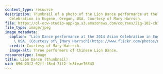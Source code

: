 ```yaml
---
content_type: resource
description: Thumbnail of a photo of the Lion Dance performance at the 2014 Asian
  Celebration in Eugene, Oregon, USA. Courtesy of Mary Harrsch.
file: https://ol-ocw-studio-app-qa.s3.amazonaws.com/courses/21g-102-chinese-ii-regular-spring-2015/696a23f202fff8ed7ff2fe8feae76843_21g-102s15-th.jpg
file_type: image/jpeg
image_metadata:
  caption: "Lion Dance performance at the 2014 Asian Celebration in Eugene, Oregon,\
    \ USA. (Courtesy of\_[Mary Harrsch](https://www.flickr.com/photos/mharrsch/15603592924/).)"
  credit: Courtesy of Mary Harrsch.
  image-alt: Three performers of Chinese Lion Dance.
resourcetype: Image
title: Lion Dance (thumbnail)
uid: 696a23f2-02ff-f8ed-7ff2-fe8feae76843
---
```

